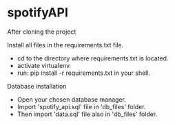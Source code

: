 # spotifyAPI

After cloning the project

Install all files in the requirements.txt file.
* cd to the directory where requirements.txt is located.
* activate virtualenv.
* run: pip install -r requirements.txt in your shell.

Database installation

* Open your chosen database manager.
* Import 'spotify_api.sql' file  in 'db_files' folder. 
* Then import 'data.sql' file also in 'db_files' folder. 